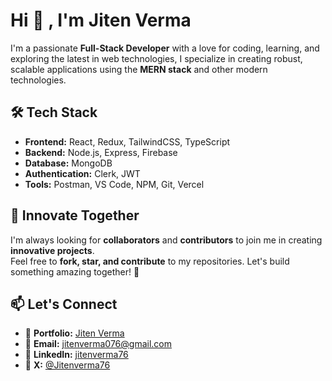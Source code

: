 # Hi  👋  , I'm Jiten Verma

I'm a passionate **Full-Stack Developer** with a love for coding, learning, and exploring the latest in web technologies, I specialize in creating robust, scalable applications using the **MERN stack** and other modern technologies.  

## 🛠️ Tech Stack

- **Frontend:** React, Redux, TailwindCSS, TypeScript  
- **Backend:** Node.js, Express, Firebase  
- **Database:** MongoDB
- **Authentication:** Clerk, JWT
- **Tools:** Postman, VS Code, NPM, Git, Vercel

## 🔗 Innovate Together

I'm always looking for **collaborators** and **contributors** to join me in creating **innovative projects**.  
Feel free to **fork, star, and contribute** to my repositories. Let's build something amazing together! 🚀  

## 📫 Let's Connect
- 🔗 **Portfolio:** [Jiten Verma](https://jiten-verma-portfolio.vercel.app/)
- 📩 **Email:** [jitenverma076@gmail.com](mailto:jitenverma076@gmail.com)  
- 🔗 **LinkedIn:** [jitenverma76](https://www.linkedin.com/in/jitenverma76)  
- 💬 **X:** [@Jitenverma76](https://x.com/Jitenverma76)
